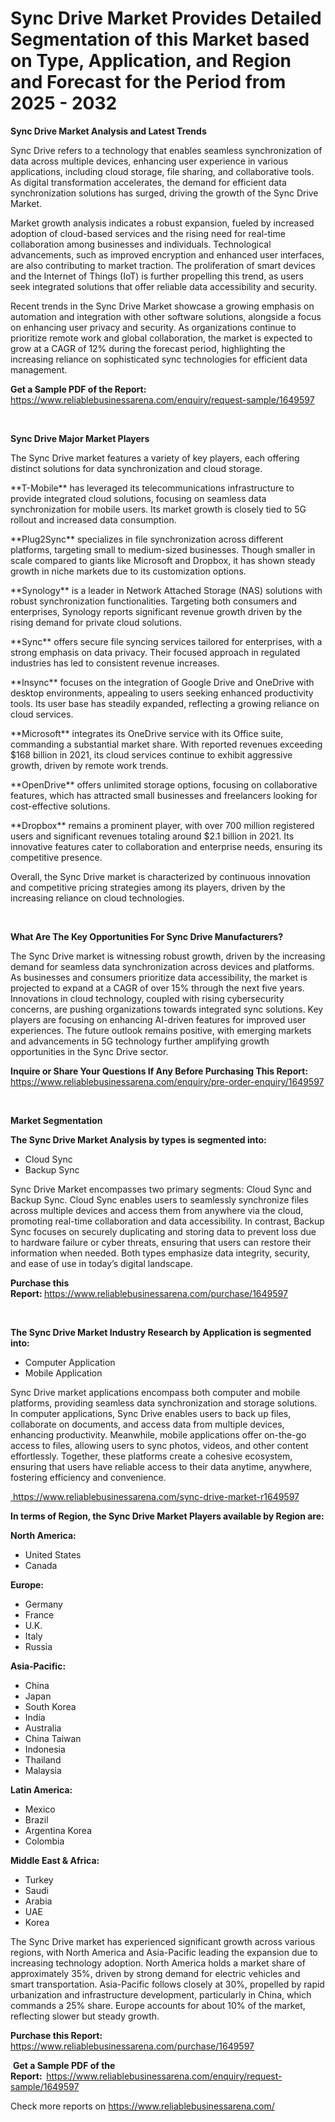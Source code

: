 <p><h1>Sync Drive Market Provides Detailed Segmentation of this Market based on Type, Application, and Region and Forecast for the Period from 2025 - 2032</h1></p><p><strong>Sync Drive Market Analysis and Latest Trends</strong></p>
<p><p>Sync Drive refers to a technology that enables seamless synchronization of data across multiple devices, enhancing user experience in various applications, including cloud storage, file sharing, and collaborative tools. As digital transformation accelerates, the demand for efficient data synchronization solutions has surged, driving the growth of the Sync Drive Market.</p><p>Market growth analysis indicates a robust expansion, fueled by increased adoption of cloud-based services and the rising need for real-time collaboration among businesses and individuals. Technological advancements, such as improved encryption and enhanced user interfaces, are also contributing to market traction. The proliferation of smart devices and the Internet of Things (IoT) is further propelling this trend, as users seek integrated solutions that offer reliable data accessibility and security.</p><p>Recent trends in the Sync Drive Market showcase a growing emphasis on automation and integration with other software solutions, alongside a focus on enhancing user privacy and security. As organizations continue to prioritize remote work and global collaboration, the market is expected to grow at a CAGR of 12% during the forecast period, highlighting the increasing reliance on sophisticated sync technologies for efficient data management.</p></p>
<p><strong>Get a Sample PDF of the Report:&nbsp;</strong> <a href="https://www.reliablebusinessarena.com/enquiry/request-sample/1649597?utm_campaign=1789&utm_medium=2&utm_source=Github&utm_content=ia&utm_term=15022025&utm_id=sync-drive">https://www.reliablebusinessarena.com/enquiry/request-sample/1649597</a></p>
<p>&nbsp;</p>
<p><strong>Sync Drive Major Market Players</strong></p>
<p><p>The Sync Drive market features a variety of key players, each offering distinct solutions for data synchronization and cloud storage. </p><p>**T-Mobile** has leveraged its telecommunications infrastructure to provide integrated cloud solutions, focusing on seamless data synchronization for mobile users. Its market growth is closely tied to 5G rollout and increased data consumption.</p><p>**Plug2Sync** specializes in file synchronization across different platforms, targeting small to medium-sized businesses. Though smaller in scale compared to giants like Microsoft and Dropbox, it has shown steady growth in niche markets due to its customization options.</p><p>**Synology** is a leader in Network Attached Storage (NAS) solutions with robust synchronization functionalities. Targeting both consumers and enterprises, Synology reports significant revenue growth driven by the rising demand for private cloud solutions.</p><p>**Sync** offers secure file syncing services tailored for enterprises, with a strong emphasis on data privacy. Their focused approach in regulated industries has led to consistent revenue increases.</p><p>**Insync** focuses on the integration of Google Drive and OneDrive with desktop environments, appealing to users seeking enhanced productivity tools. Its user base has steadily expanded, reflecting a growing reliance on cloud services.</p><p>**Microsoft** integrates its OneDrive service with its Office suite, commanding a substantial market share. With reported revenues exceeding $168 billion in 2021, its cloud services continue to exhibit aggressive growth, driven by remote work trends.</p><p>**OpenDrive** offers unlimited storage options, focusing on collaborative features, which has attracted small businesses and freelancers looking for cost-effective solutions.</p><p>**Dropbox** remains a prominent player, with over 700 million registered users and significant revenues totaling around $2.1 billion in 2021. Its innovative features cater to collaboration and enterprise needs, ensuring its competitive presence.</p><p>Overall, the Sync Drive market is characterized by continuous innovation and competitive pricing strategies among its players, driven by the increasing reliance on cloud technologies.</p></p>
<p>&nbsp;</p>
<p><strong>What Are The Key Opportunities For Sync Drive Manufacturers?</strong></p>
<p><p>The Sync Drive market is witnessing robust growth, driven by the increasing demand for seamless data synchronization across devices and platforms. As businesses and consumers prioritize data accessibility, the market is projected to expand at a CAGR of over 15% through the next five years. Innovations in cloud technology, coupled with rising cybersecurity concerns, are pushing organizations towards integrated sync solutions. Key players are focusing on enhancing AI-driven features for improved user experiences. The future outlook remains positive, with emerging markets and advancements in 5G technology further amplifying growth opportunities in the Sync Drive sector.</p></p>
<p><strong>Inquire or Share Your Questions If Any Before Purchasing This Report:</strong> <a href="https://www.reliablebusinessarena.com/enquiry/pre-order-enquiry/1649597?utm_campaign=1789&utm_medium=2&utm_source=Github&utm_content=ia&utm_term=15022025&utm_id=sync-drive">https://www.reliablebusinessarena.com/enquiry/pre-order-enquiry/1649597</a></p>
<p>&nbsp;</p>
<p><strong>Market Segmentation</strong></p>
<p><strong>The Sync Drive Market Analysis by types is segmented into:</strong></p>
<p><ul><li>Cloud Sync</li><li>Backup Sync</li></ul></p>
<p><p>Sync Drive Market encompasses two primary segments: Cloud Sync and Backup Sync. Cloud Sync enables users to seamlessly synchronize files across multiple devices and access them from anywhere via the cloud, promoting real-time collaboration and data accessibility. In contrast, Backup Sync focuses on securely duplicating and storing data to prevent loss due to hardware failure or cyber threats, ensuring that users can restore their information when needed. Both types emphasize data integrity, security, and ease of use in today’s digital landscape.</p></p>
<p><strong>Purchase this Report:&nbsp;</strong><a href="https://www.reliablebusinessarena.com/purchase/1649597?utm_campaign=1789&utm_medium=2&utm_source=Github&utm_content=ia&utm_term=15022025&utm_id=sync-drive">https://www.reliablebusinessarena.com/purchase/1649597</a></p>
<p>&nbsp;</p>
<p><strong>The Sync Drive Market Industry Research by Application is segmented into:</strong></p>
<p><ul><li>Computer Application</li><li>Mobile Application</li></ul></p>
<p><p>Sync Drive market applications encompass both computer and mobile platforms, providing seamless data synchronization and storage solutions. In computer applications, Sync Drive enables users to back up files, collaborate on documents, and access data from multiple devices, enhancing productivity. Meanwhile, mobile applications offer on-the-go access to files, allowing users to sync photos, videos, and other content effortlessly. Together, these platforms create a cohesive ecosystem, ensuring that users have reliable access to their data anytime, anywhere, fostering efficiency and convenience.</p></p>
<p><a href="https://www.reliablebusinessarena.com/sync-drive-market-r1649597?utm_campaign=1789&utm_medium=2&utm_source=Github&utm_content=ia&utm_term=15022025&utm_id=sync-drive">&nbsp;https://www.reliablebusinessarena.com/sync-drive-market-r1649597</a></p>
<p><strong>In terms of Region, the Sync Drive Market Players available by Region are:</strong></p>
<p>
    <p> <strong> North America: </strong>
        <ul>
            <li>United States</li>
            <li>Canada</li>
        </ul>
        </p> 
    <p> <strong> Europe: </strong>
        <ul>
            <li>Germany</li>
            <li>France</li>
            <li>U.K.</li>
            <li>Italy</li>
            <li>Russia</li>
        </ul>
        </p> 
    <p> <strong> Asia-Pacific: </strong>
        <ul>
            <li>China</li>
            <li>Japan</li>
            <li>South Korea</li>
            <li>India</li>
            <li>Australia</li>
            <li>China Taiwan</li>
            <li>Indonesia</li>
            <li>Thailand</li>
            <li>Malaysia</li>
        </ul>
        </p> 
    <p> <strong> Latin America: </strong>
        <ul>
            <li>Mexico</li>
            <li>Brazil</li>
            <li>Argentina Korea</li>
            <li>Colombia</li>
        </ul>
        </p> 
    <p> <strong> Middle East & Africa: </strong>
        <ul>
            <li>Turkey</li>
            <li>Saudi</li>
            <li>Arabia</li>
            <li>UAE</li>
            <li>Korea</li>
        </ul>
    </p>
    </p>
<p><p>The Sync Drive market has experienced significant growth across various regions, with North America and Asia-Pacific leading the expansion due to increasing technology adoption. North America holds a market share of approximately 35%, driven by strong demand for electric vehicles and smart transportation. Asia-Pacific follows closely at 30%, propelled by rapid urbanization and infrastructure development, particularly in China, which commands a 25% share. Europe accounts for about 10% of the market, reflecting slower but steady growth.</p></p>
<p><strong>Purchase this Report: </strong><a href="https://www.reliablebusinessarena.com/purchase/1649597?utm_campaign=1789&utm_medium=2&utm_source=Github&utm_content=ia&utm_term=15022025&utm_id=sync-drive">https://www.reliablebusinessarena.com/purchase/1649597</a></p>
<p>&nbsp;<strong>Get a Sample PDF of the Report:&nbsp;&nbsp;</strong><a href="https://www.reliablebusinessarena.com/enquiry/request-sample/1649597?utm_campaign=1789&utm_medium=2&utm_source=Github&utm_content=ia&utm_term=15022025&utm_id=sync-drive">https://www.reliablebusinessarena.com/enquiry/request-sample/1649597</a></p>
<p><strong></strong></p>
<p>Check more reports on <a href="https://www.reliablebusinessarena.com/?utm_campaign=1789&utm_medium=2&utm_source=Github&utm_content=ia&utm_term=15022025&utm_id=sync-drive">https://www.reliablebusinessarena.com/</a></p>